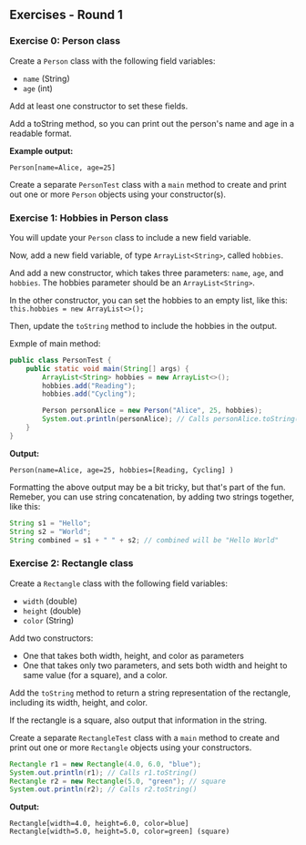 ## Exercises - Round 1

### Exercise 0: Person class

Create a `Person` class with the following field variables:
- `name` (String)
- `age` (int)

Add at least one constructor to set these fields.

Add a toString method, so you can print out the person's name and age in a readable format.

**Example output:**
```
Person[name=Alice, age=25]
```

Create a separate `PersonTest` class with a `main` method to create and print out one or more `Person` objects using your constructor(s).

### Exercise 1: Hobbies in Person class

You will update your `Person` class to include a new field variable.

Now, add a new field variable, of type `ArrayList<String>`, called `hobbies`.

And add a new constructor, which takes three parameters: `name`, `age`, and `hobbies`. The hobbies parameter should be an `ArrayList<String>`.

In the other constructor, you can set the hobbies to an empty list, like this: `this.hobbies = new ArrayList<>();`

Then, update the `toString` method to include the hobbies in the output.

Exmple of main method:
```java
public class PersonTest {
    public static void main(String[] args) {
        ArrayList<String> hobbies = new ArrayList<>();
        hobbies.add("Reading");
        hobbies.add("Cycling");

        Person personAlice = new Person("Alice", 25, hobbies);
        System.out.println(personAlice); // Calls personAlice.toString()
    }
}
```

**Output:**
```
Person(name=Alice, age=25, hobbies=[Reading, Cycling] )
```

Formatting the above output may be a bit tricky, but that's part of the fun. Remeber, you can use string concatenation, by adding two strings together, like this:
```java
String s1 = "Hello";
String s2 = "World";
String combined = s1 + " " + s2; // combined will be "Hello World"
```

### Exercise 2: Rectangle class

Create a `Rectangle` class with the following field variables:
- `width` (double)
- `height` (double)
- `color` (String)

Add two constructors:
- One that takes both width, height, and color as parameters
- One that takes only two parameters, and sets both width and height to same value (for a square), and a color.

Add the `toString` method to return a string representation of the rectangle, including its width, height, and color.

If the rectangle is a square, also output that information in the string.

Create a separate `RectangleTest` class with a `main` method to create and print out one or more `Rectangle` objects using your constructors.

```java
Rectangle r1 = new Rectangle(4.0, 6.0, "blue");
System.out.println(r1); // Calls r1.toString()
Rectangle r2 = new Rectangle(5.0, "green"); // square
System.out.println(r2); // Calls r2.toString()
```

**Output:**
```
Rectangle[width=4.0, height=6.0, color=blue]
Rectangle[width=5.0, height=5.0, color=green] (square)
```